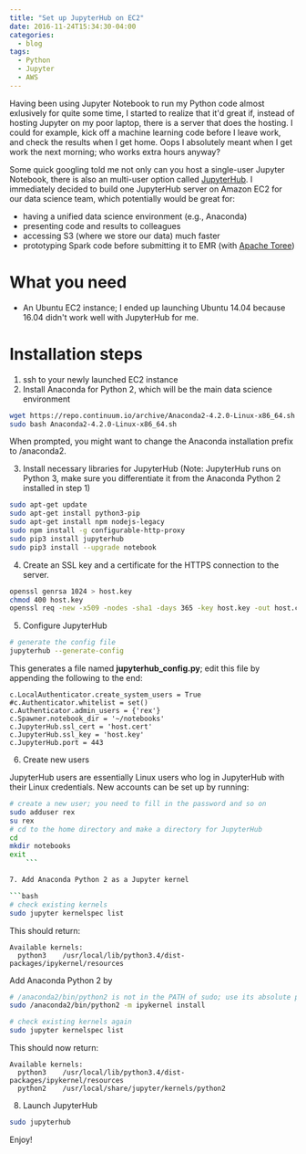 ```yaml
---
title: "Set up JupyterHub on EC2"
date: 2016-11-24T15:34:30-04:00
categories:
  - blog
tags:
  - Python
  - Jupyter
  - AWS
---
```


Having been using Jupyter Notebook to run my Python code almost exlusively for quite some time, I started to realize that it'd great if, instead of hosting Jupyter on my poor laptop, there is a server that does the hosting. I could for example, kick off a machine learning code before I leave work, and check the results when I get home. Oops I absolutely meant when I get work the next morning; who works extra hours anyway?

Some quick googling told me not only can you host a single-user Jupyter Notebook, there is also an multi-user option called [JupyterHub](https://github.com/jupyterhub/jupyterhub). I immediately decided to build one JupyterHub server on Amazon EC2 for our data science team, which potentially would be great for:

+ having a unified data science environment (e.g., Anaconda)
+ presenting code and results to colleagues
+ accessing S3 (where we store our data) much faster
+ prototyping Spark code before submitting it to EMR (with [Apache Toree](https://toree.apache.org))

# What you need
+ An Ubuntu EC2 instance; I ended up launching Ubuntu 14.04 because 16.04 didn't work well with JupyterHub for me.

# Installation steps
1. ssh to your newly launched EC2 instance
2. Install Anaconda for Python 2, which will be the main data science environment

```bash
wget https://repo.continuum.io/archive/Anaconda2-4.2.0-Linux-x86_64.sh
sudo bash Anaconda2-4.2.0-Linux-x86_64.sh 
```
When prompted, you might want to change the Anaconda installation prefix to /anaconda2.

3. Install necessary libraries for JupyterHub (Note: JupyterHub runs on Python 3, make sure you differentiate it from the Anaconda Python 2 installed in step 1)

```bash
sudo apt-get update
sudo apt-get install python3-pip 
sudo apt-get install npm nodejs-legacy 
sudo npm install -g configurable-http-proxy 
sudo pip3 install jupyterhub 
sudo pip3 install --upgrade notebook 
```
4. Create an SSL key and a certificate for the HTTPS connection to the server.

```bash
openssl genrsa 1024 > host.key
chmod 400 host.key
openssl req -new -x509 -nodes -sha1 -days 365 -key host.key -out host.cert
```
5. Configure JupyterHub

```bash
# generate the config file
jupyterhub --generate-config 
```
This generates a file named __jupyterhub_config.py__; edit this file by appending the following to the end:

```
c.LocalAuthenticator.create_system_users = True
#c.Authenticator.whitelist = set()
c.Authenticator.admin_users = {'rex'}
c.Spawner.notebook_dir = '~/notebooks'
c.JupyterHub.ssl_cert = 'host.cert'
c.JupyterHub.ssl_key = 'host.key'
c.JupyterHub.port = 443
```

6. Create new users

JupyterHub users are essentially Linux users who log in JupyterHub with their Linux credentials. New accounts can be set up by running:

```bash
# create a new user; you need to fill in the password and so on
sudo adduser rex
su rex
# cd to the home directory and make a directory for JupyterHub
cd
mkdir notebooks
exit
	```

7. Add Anaconda Python 2 as a Jupyter kernel

```bash
# check existing kernels
sudo jupyter kernelspec list 
```
This should return:

```
Available kernels:
  python3    /usr/local/lib/python3.4/dist-packages/ipykernel/resources
```
	
Add Anaconda Python 2 by

```bash
# /anaconda2/bin/python2 is not in the PATH of sudo; use its absolute path
sudo /anaconda2/bin/python2 -m ipykernel install 
```

```bash
# check existing kernels again
sudo jupyter kernelspec list 
```
This should now return:

```
Available kernels:
  python3    /usr/local/lib/python3.4/dist-packages/ipykernel/resources
  python2    /usr/local/share/jupyter/kernels/python2
```
	
8. Launch JupyterHub

```bash
sudo jupyterhub
```
Enjoy!
	
